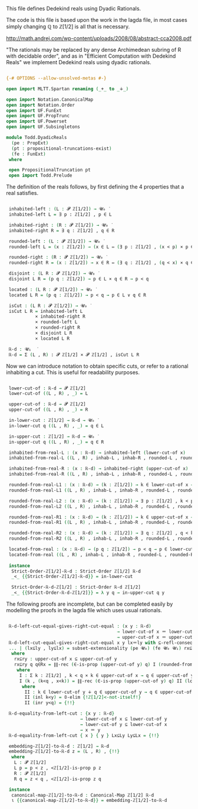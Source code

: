 This file defines Dedekind reals using Dyadic Rationals.

The code is this file is based upon the work in the lagda file, in most cases simply changing ℚ to ℤ[1/2] is all that is necessary.

http://math.andrej.com/wp-content/uploads/2008/08/abstract-cca2008.pdf

"The rationals may be replaced by any dense Archimedean subring of R with decidable order", and as in "Efficient Computation with Dedekind Reals" we implement Dedekind reals using dyadic rationals.

```agda

{-# OPTIONS --allow-unsolved-metas #-}

open import MLTT.Spartan renaming (_+_ to _∔_)

open import Notation.CanonicalMap
open import Notation.Order
open import UF.FunExt
open import UF.PropTrunc
open import UF.Powerset
open import UF.Subsingletons

module Todd.DyadicReals
  (pe : PropExt)
  (pt : propositional-truncations-exist)
  (fe : FunExt)
 where

 open PropositionalTruncation pt
 open import Todd.Prelude

```

The definition of the reals follows, by first defining the 4 properties that a real satisfies.

```agda

 inhabited-left : (L : 𝓟 ℤ[1/2]) → 𝓤₀ ̇
 inhabited-left L = ∃ p ꞉ ℤ[1/2] , p ∈ L

 inhabited-right : (R : 𝓟 ℤ[1/2]) → 𝓤₀ ̇
 inhabited-right R = ∃ q ꞉ ℤ[1/2] , q ∈ R

 rounded-left : (L : 𝓟 ℤ[1/2]) → 𝓤₀ ̇
 rounded-left L = (x : ℤ[1/2]) → (x ∈ L ⇔ (∃ p ꞉ ℤ[1/2] , (x < p) × p ∈ L))

 rounded-right : (R : 𝓟 ℤ[1/2]) → 𝓤₀ ̇
 rounded-right R = (x : ℤ[1/2]) → x ∈ R ⇔ (∃ q ꞉ ℤ[1/2] , (q < x) × q ∈ R)

 disjoint : (L R : 𝓟 ℤ[1/2]) → 𝓤₀ ̇
 disjoint L R = (p q : ℤ[1/2]) → p ∈ L × q ∈ R → p < q

 located : (L R : 𝓟 ℤ[1/2]) → 𝓤₀ ̇
 located L R = (p q : ℤ[1/2]) → p < q → p ∈ L ∨ q ∈ R

 isCut : (L R : 𝓟 ℤ[1/2]) → 𝓤₀ ̇
 isCut L R = inhabited-left L
           × inhabited-right R
           × rounded-left L
           × rounded-right R
           × disjoint L R
           × located L R

 ℝ-d : 𝓤₁  ̇
 ℝ-d = Σ (L , R) ꞉ 𝓟 ℤ[1/2] × 𝓟 ℤ[1/2] , isCut L R

```

Now we can introduce notation to obtain specific cuts, or refer to a
rational inhabiting a cut. This is useful for readability purposes.

```agda

 lower-cut-of : ℝ-d → 𝓟 ℤ[1/2]
 lower-cut-of ((L , R) , _) = L

 upper-cut-of : ℝ-d → 𝓟 ℤ[1/2]
 upper-cut-of ((L , R) , _) = R

 in-lower-cut : ℤ[1/2] → ℝ-d → 𝓤₀ ̇
 in-lower-cut q ((L , R) , _) = q ∈ L

 in-upper-cut : ℤ[1/2] → ℝ-d → 𝓤₀ ̇
 in-upper-cut q ((L , R) , _) = q ∈ R

 inhabited-from-real-L : (x : ℝ-d) → inhabited-left (lower-cut-of x)
 inhabited-from-real-L ((L , R) , inhab-L , inhab-R , rounded-L , rounded-R , disjoint , located) = inhab-L

 inhabited-from-real-R : (x : ℝ-d) → inhabited-right (upper-cut-of x)
 inhabited-from-real-R ((L , R) , inhab-L , inhab-R , rounded-L , rounded-R , disjoint , located) = inhab-R

 rounded-from-real-L1 : (x : ℝ-d) → (k : ℤ[1/2]) → k ∈ lower-cut-of x → ∃ p ꞉ ℤ[1/2] , k < p × p ∈ lower-cut-of x
 rounded-from-real-L1 ((L , R) , inhab-L , inhab-R , rounded-L , rounded-R , disjoint , located) k = pr₁ (rounded-L k)

 rounded-from-real-L2 : (x : ℝ-d) → (k : ℤ[1/2]) → ∃ p ꞉ ℤ[1/2] , k < p × p ∈ lower-cut-of x → k ∈ lower-cut-of x
 rounded-from-real-L2 ((L , R) , inhab-L , inhab-R , rounded-L , rounded-R , disjoint , located) k = pr₂ (rounded-L k)

 rounded-from-real-R1 : (x : ℝ-d) → (k : ℤ[1/2]) → k ∈ upper-cut-of x → ∃ q ꞉ ℤ[1/2] , q < k × q ∈ upper-cut-of x
 rounded-from-real-R1 ((L , R) , inhab-L , inhab-R , rounded-L , rounded-R , disjoint , located) k = pr₁ (rounded-R k)

 rounded-from-real-R2 : (x : ℝ-d) → (k : ℤ[1/2]) → ∃ q ꞉ ℤ[1/2] , q < k × q ∈ upper-cut-of x → k ∈ upper-cut-of x
 rounded-from-real-R2 ((L , R) , inhab-L , inhab-R , rounded-L , rounded-R , disjoint , located) k = pr₂ (rounded-R k)

 located-from-real : (x : ℝ-d) → (p q : ℤ[1/2]) → p < q → p ∈ lower-cut-of x ∨ q ∈ upper-cut-of x
 located-from-real ((L , R) , inhab-L , inhab-R , rounded-L , rounded-R , disjoint , located) = located
 
 instance
  Strict-Order-ℤ[1/2]-ℝ-d : Strict-Order ℤ[1/2] ℝ-d
  _<_ {{Strict-Order-ℤ[1/2]-ℝ-d}} = in-lower-cut

  Strict-Order-ℝ-d-ℤ[1/2] : Strict-Order ℝ-d ℤ[1/2]
  _<_ {{Strict-Order-ℝ-d-ℤ[1/2]}} = λ y q → in-upper-cut q y

```
The following proofs are incomplete, but can be completed easily by
modelling the proofs in the lagda file which uses usual
rationals.

```agda

 ℝ-d-left-cut-equal-gives-right-cut-equal : (x y : ℝ-d)
                                          → lower-cut-of x ＝ lower-cut-of y
                                          → upper-cut-of x ＝ upper-cut-of y
 ℝ-d-left-cut-equal-gives-right-cut-equal x y lx＝ly with ⊆-refl-consequence (lower-cut-of x) (lower-cut-of y) lx＝ly 
 ... | (lx⊆ly , ly⊆lx) = subset-extensionality (pe 𝓤₀) (fe 𝓤₀ 𝓤₁) rx⊆ry {!ry⊆rx!}
  where
   rx⊆ry : upper-cut-of x ⊆ upper-cut-of y
   rx⊆ry q q∈Rx = ∥∥-rec (∈-is-prop (upper-cut-of y) q) I (rounded-from-real-R1 x q q∈Rx)
    where
     I : Σ k ꞉ ℤ[1/2] , k < q × k ∈ upper-cut-of x → q ∈ upper-cut-of y
     I (k , (k<q , x<k)) = ∥∥-rec (∈-is-prop (upper-cut-of y) q) II (located-from-real y k q k<q)
      where
       II : k ∈ lower-cut-of y ∔ q ∈ upper-cut-of y → q ∈ upper-cut-of y
       II (inl k<y) = 𝟘-elim {!ℤ[1/2]<-not-itself!}
       II (inr y<q) = {!!}

 ℝ-d-equality-from-left-cut : {x y : ℝ-d}
                            → lower-cut-of x ⊆ lower-cut-of y
                            → lower-cut-of y ⊆ lower-cut-of x
                            → x ＝ y
 ℝ-d-equality-from-left-cut { x } { y } Lx⊆Ly Ly⊆Lx = {!!}

 embedding-ℤ[1/2]-to-ℝ-d : ℤ[1/2] → ℝ-d
 embedding-ℤ[1/2]-to-ℝ-d z = (L , R) , {!!}
  where
   L : 𝓟 ℤ[1/2]
   L p = p < z , <ℤ[1/2]-is-prop p z
   R : 𝓟 ℤ[1/2]
   R q = z < q , <ℤ[1/2]-is-prop z q

 instance
  canonical-map-ℤ[1/2]-to-ℝ-d : Canonical-Map ℤ[1/2] ℝ-d
  ι {{canonical-map-ℤ[1/2]-to-ℝ-d}} = embedding-ℤ[1/2]-to-ℝ-d

```
